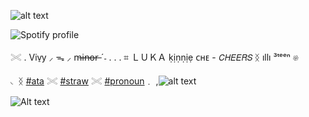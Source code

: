  

![alt text](https://files.catbox.moe/2l5fyy.png) 

![Spotify profile](https://spotify-github-profile.kittinanx.com/api/view.svg?uid=31dxdlyokwmhx2bwgyk6muszswoa&cover_image=true&theme=novatorem&show_offline=true&background_color=ed3481&interchange=true&bar_color=ff8abe&bar_color_cover=true)

𓏵    .    Viv̠y   ⸝   ᯓ   ⸝   m̶i̶n̶o̶r̶    ˊ˗
      .   .   .   ⌗ ＬＵＫＡ ḳịṇṇịẹ
 ᴄʜᴇ -  𝘊𝘏𝘌𝘌𝘙𝘚   ᛝ   ıllı  ³ᵗᵉᵉⁿ 𔓘

◟    ᛝ [#ata](https://vivyheartz.atabook.org)   𓏵   [#straw](https://v1vyheartz.straw.page)       𓏵   [#pronoun](https://en.pronouns.page/@V1vyheartz)﹒        ,![alt text](https://files.catbox.moe/njrqn1.gif) 

![Alt text](https://media.tenor.com/PaYEcjSLOp8AAAAi/miku.gif)


 